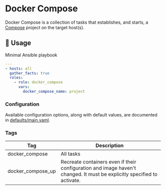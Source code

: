 # Docker Compose

Docker Compose is a collection of tasks that establishes, and starts, a [Compose](https://docs.docker.com/compose) project on the target host(s).

## 🚀 Usage

Minimal Ansible playbook

```yaml
---
- hosts: all
  gather_facts: true
  roles:
    - role: docker_compose
      vars:
        docker_compose_name: project
```

### Configuration

Available configuration options, along with default values, are documented in [defaults/main.yaml](defaults/main.yaml).

### Tags

| Tag | Description |
| --- | ----------- |
| docker_compose | All tasks |
| docker_compose_up | Recreate containers even if their configuration and image haven't changed. It must be explicitly specified to activate. |
